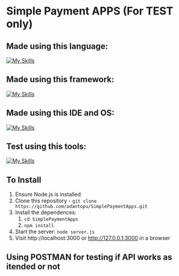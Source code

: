 # Simple Payment APPS (For TEST only)


## Made using this language:
[![My Skills](https://skillicons.dev/icons?i=js,html,css)](https://skillicons.dev)

## Made using this framework:
[![My Skills](https://skillicons.dev/icons?i=nodejs,tailwind,npm,express)](https://skillicons.dev)

## Made using this IDE and OS:
[![My Skills](https://skillicons.dev/icons?i=vscodium,mint)](https://skillicons.dev)

## Test using this tools:
[![My Skills](https://skillicons.dev/icons?i=postman)](https://skillicons.dev)


## To Install

1. Ensure Node.js is installed
2. Clone this repository - `git clone https://github.com/adantopu/SimplePaymentApps.git`
3. Install the dependences:
    1. `cd SimplePaymentApps`
    2. `npm install`
4. Start the server: `node server.js`
5. Visit http://localhost:3000 or http://127.0.0.1:3000 in a browser

## Using POSTMAN for testing if API works as itended or not
